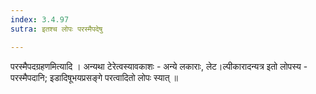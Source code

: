 ```yaml
---
index: 3.4.97
sutra: इतश्च लोपः परस्मैपदेषु

---
```

 परस्मैपदग्रहणमित्यादि । अन्यथा टेरेत्वस्यावकाशः - अन्ये लकाराः, लेट।ल्पीकारादन्यत्र इतो लोपस्य - परस्मैपदानि; इडादिषूभयप्रसङ्गे परत्वादितो लोपः स्यात् ॥